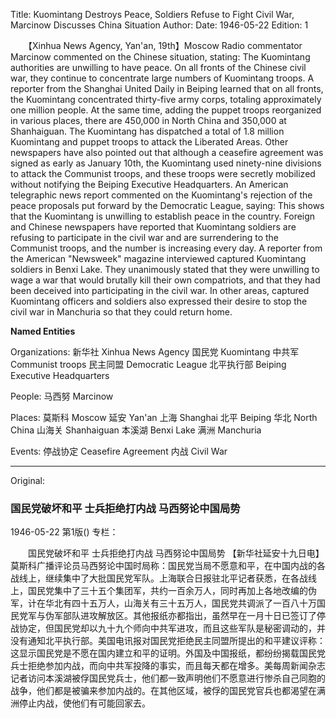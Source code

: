 Title: Kuomintang Destroys Peace, Soldiers Refuse to Fight Civil War, Marcinow Discusses China Situation
Author:
Date: 1946-05-22
Edition: 1

　　【Xinhua News Agency, Yan'an, 19th】Moscow Radio commentator Marcinow commented on the Chinese situation, stating: The Kuomintang authorities are unwilling to have peace. On all fronts of the Chinese civil war, they continue to concentrate large numbers of Kuomintang troops. A reporter from the Shanghai United Daily in Beiping learned that on all fronts, the Kuomintang concentrated thirty-five army corps, totaling approximately one million people. At the same time, adding the puppet troops reorganized in various places, there are 450,000 in North China and 350,000 at Shanhaiguan. The Kuomintang has dispatched a total of 1.8 million Kuomintang and puppet troops to attack the Liberated Areas. Other newspapers have also pointed out that although a ceasefire agreement was signed as early as January 10th, the Kuomintang used ninety-nine divisions to attack the Communist troops, and these troops were secretly mobilized without notifying the Beiping Executive Headquarters. An American telegraphic news report commented on the Kuomintang's rejection of the peace proposals put forward by the Democratic League, saying: This shows that the Kuomintang is unwilling to establish peace in the country. Foreign and Chinese newspapers have reported that Kuomintang soldiers are refusing to participate in the civil war and are surrendering to the Communist troops, and the number is increasing every day. A reporter from the American "Newsweek" magazine interviewed captured Kuomintang soldiers in Benxi Lake. They unanimously stated that they were unwilling to wage a war that would brutally kill their own compatriots, and that they had been deceived into participating in the civil war. In other areas, captured Kuomintang officers and soldiers also expressed their desire to stop the civil war in Manchuria so that they could return home.



**Named Entities**


Organizations:
新华社    Xinhua News Agency
国民党    Kuomintang
中共军    Communist troops
民主同盟  Democratic League
北平执行部  Beiping Executive Headquarters

People:
马西努  Marcinow

Places:
莫斯科  Moscow
延安    Yan'an
上海    Shanghai
北平    Beiping
华北    North China
山海关  Shanhaiguan
本溪湖  Benxi Lake
满洲    Manchuria

Events:
停战协定  Ceasefire Agreement
内战  Civil War



<hr /> 

Original: 


### 国民党破坏和平  士兵拒绝打内战  马西努论中国局势

1946-05-22
第1版()
专栏：

　　国民党破坏和平
    士兵拒绝打内战
    马西努论中国局势
    【新华社延安十九日电】莫斯科广播评论员马西努论中国时局称：国民党当局不愿意和平，在中国内战的各战线上，继续集中了大批国民党军队。上海联合日报驻北平记者获悉，在各战线上，国民党集中了三十五个集团军，共约一百余万人，同时再加上各地改编的伪军，计在华北有四十五万人，山海关有三十五万人，国民党共调派了一百八十万国民党军与伪军部队进攻解放区。其他报纸亦都指出，虽然早在一月十日已签订了停战协定，但国民党却以九十九个师向中共军进攻，而且这些军队是秘密调动的，并没有通知北平执行部。美国电讯报对国民党拒绝民主同盟所提出的和平建议评称：这显示国民党是不愿在国内建立和平的证明。外国及中国报纸，都纷纷揭载国民党兵士拒绝参加内战，而向中共军投降的事实，而且每天都在增多。美每周新闻杂志记者访问本溪湖被俘国民党兵士，他们都一致声明他们不愿意进行惨杀自己同胞的战争，他们都是被骗来参加内战的。在其他区域，被俘的国民党官兵也都渴望在满洲停止内战，使他们有可能回家去。
